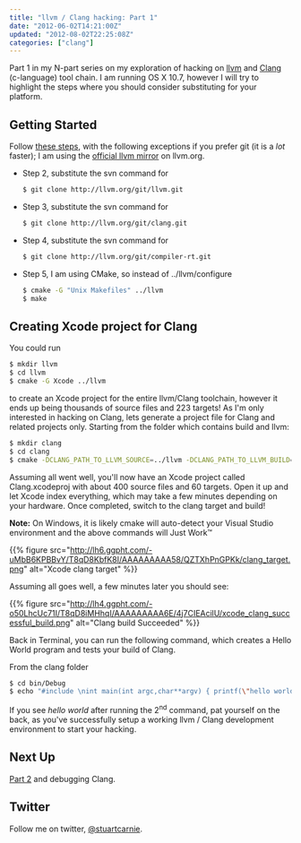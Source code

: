 ```yaml
---
title: "llvm / Clang hacking: Part 1"
date: "2012-06-02T14:21:00Z"
updated: "2012-08-02T22:25:08Z"
categories: ["clang"]
---
```


Part 1 in my N-part series on my exploration of hacking on [llvm](http://llvm.org) and [Clang](http://clang.llvm.org) (c-language) tool chain.  I am running OS X 10.7, however I will try to highlight the steps where you should consider substituting for your platform.

## Getting Started

Follow [these steps](http://clang.llvm.org/get_started.html), with the following exceptions if you prefer git (it is a _lot_ faster); I am using the [official llvm mirror](http://llvm.org/docs/GettingStarted.html#git_mirror) on llvm.org.

*   Step 2, substitute the svn command for  

    ```bash
    $ git clone http://llvm.org/git/llvm.git
    ```

*   Step 3, substitute the svn command for  

    ```bash
    $ git clone http://llvm.org/git/clang.git
    ```

*   Step 4, substitute the svn command for  

    ```bash
    $ git clone http://llvm.org/git/compiler-rt.git
    ```

*   Step 5, I am using CMake, so instead of ../llvm/configure  

    ```bash
    $ cmake -G "Unix Makefiles" ../llvm
    $ make
    ```

## Creating Xcode project for Clang

You could run

```bash
$ mkdir llvm
$ cd llvm
$ cmake -G Xcode ../llvm
```

to create an Xcode project for the entire llvm/Clang toolchain, however it ends up being thousands of source files and 223 targets! As I'm only interested in hacking on Clang, lets generate a project file for Clang and related projects only. Starting from the folder which contains build and llvm:

```bash
$ mkdir clang
$ cd clang
$ cmake -DCLANG_PATH_TO_LLVM_SOURCE=../llvm -DCLANG_PATH_TO_LLVM_BUILD=../build -DCMAKE_BUILD_TYPE=Debug ../llvm/tools/clang
```

Assuming all went well, you'll now have an Xcode project called Clang.xcodeproj with about 400 source files and 60 targets. Open it up and let Xcode index everything, which may take a few minutes depending on your hardware.  Once completed, switch to the clang target and build!

**Note:** On Windows, it is likely cmake will auto-detect your Visual Studio environment and the above commands will Just Work™

{{% figure src="http://lh6.ggpht.com/-uMbB6KPBBvY/T8qD8KbfK8I/AAAAAAAAA58/QZTXhPnGPKk/clang_target.png" alt="Xcode clang target" %}}

Assuming all goes well, a few minutes later you should see:

{{% figure src="http://lh4.ggpht.com/-o50LhcUc71I/T8qD8iMHhqI/AAAAAAAAA6E/4j7CIEAcilU/xcode_clang_successful_build.png" alt="Clang build Succeeded" %}}

Back in Terminal, you can run the following command, which creates a Hello World program and tests your build of Clang.

From the clang folder

```bash
$ cd bin/Debug
$ echo "#include \nint main(int argc,char**argv) { printf(\"hello world\\\n\"); return 0; }" > hello.c && clang hello.c -o hello && ./hello
```

If you see _hello world_ after running the 2<sup>nd</sup> command, pat yourself on the back, as you've successfully setup a working llvm / Clang development environment to start your hacking.

## Next Up

[Part 2](/post/llvm--clang-hacking-part-2) and debugging Clang.

## Twitter

Follow me on twitter, [@stuartcarnie](http://twitter.com/stuartcarnie).
